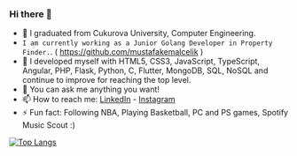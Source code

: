 ### Hi there 👋

- 🔭 I graduated from Cukurova University, Computer Engineering. 
- `I am currently working as a Junior Golang Developer in Property Finder.`. ( https://github.com/mustafakemalcelik )
- 🌱 I developed myself with HTML5, CSS3, JavaScript, TypeScript, Angular, PHP, Flask, Python, C, Flutter, MongoDB, SQL, NoSQL and continue to improve for reaching the top level.
- 💬 You can ask me anything you want!
- 📫 How to reach me: [LinkedIn](https://www.linkedIn.com/in/mustafakemalceliks) - [Instagram](https://www.instagram.com/musttkemal/)
- ⚡ Fun fact: Following NBA, Playing Basketball, PC and PS games, Spotify Music Scout :)


[![Top Langs](https://github-readme-stats.vercel.app/api/top-langs/?username=mkceliks&langs_count=8)](https://github.com/anuraghazra/github-readme-stats)


